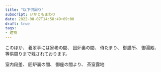 ```yaml
---
title: "以下供周り"
subscript: いかともまわり
date: 2022-08-07T14:58:49+09:00
draft: true
tags:
- 建物
---
```


このほか、
養翠亭には家老の間、
囲炉裏の間、
侍たまり、
御膳所、
御湯殿、
等供周りまで残されております。

室内段差、
囲炉裏の間、
御座の間より、
茶室露地
